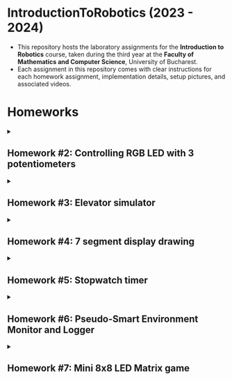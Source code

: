 # IntroductionToRobotics (2023 - 2024)

* This repository hosts the laboratory assignments for the __Introduction to Robotics__ course, taken during the third year at the __Faculty of Mathematics and Computer Science__, University of Bucharest.
* Each assignment in this repository comes with clear instructions for each homework assignment, implementation details, setup pictures, and associated videos.

# Homeworks
<details>
  
<summary><h2>Homework #2: Controlling RGB LED with 3 potentiometers</h2> </summary>

* __Technical Details__: Use a separate potentiometer for controlling each color of the RGB LED: Red, Green, and Blue.  This control must leverage digital electronics.
  * Components:
      * RGB LED (At least 1)
      * Potentiometers (At least 3)
      * Resistors and wires as needed

* __Code__: [_See my code here_](https://github.com/andreeadv/IntroductionToRobotics/blob/main/hmk2_controlling_RGB_with_potentiometers/hmk2_controlling_RGB_with_potentiometers.ino)

* __Associated video of how it works__: [_YouTube video here_](https://youtube.com/shorts/eV0GxsFZj0g?feature=share)

* __Electronic scheme__:

![controlling_RGB_with_potentiometers_hmk#1](https://github.com/andreeadv/IntroductionToRobotics/assets/91892810/79a0a355-0c8b-4573-a4f4-9993281ebd44)

</details>

<details>
  
<summary> <h2>Homework #3: Elevator simulator</h2></summary>

__This assignment involves simulating a 3-floor elevator control system using LEDs, buttons, and a buzzer with Arduino.__

* __Technical Details__: Each of the 3 LEDs should represent one of the 3 floors. The LED corresponding to the current floor should light up. Additionally,
another LED should represent the elevator’s operational state. It should blink when the elevator is moving and remain static when stationary. Implement 3 buttons that represent the call buttons from the 3 floors. When pressed, the elevator should simulate movement towards the floor after a short interval (2-3 seconds).
The buzzer should sound briefly during the following scenarios:
– Elevator arriving at the desired floor (something resembling a ”cling”).  
– Elevator doors closing and movement.
If the elevator is already at the desired floor, pressing the button for that floor should have no effect. Otherwise, after a button press, the elevator should ”wait for the doors to close” and then ”move” to the corresponding floor. If the elevator is in movement, it should either do nothing or it should stack its decision (get to the first
programmed floor, open the doors, wait, close them and then go to the next desired floor).
  * Components:
      * LEDs (At least 4: 3 for the floors and 1 for the elevator’s operational state)
      * Buttons (At least 3 for floor calls)
      * Buzzer (1)
      * Resistors and wires as needed

* __Code__: [_See my code here_](https://github.com/andreeadv/IntroductionToRobotics/blob/main/hmk3_elevator_simulator/hmk3_elevator_simulator.ino)

* __Associated video of how it works__: [_YouTube video here_](https://youtube.com/shorts/-f7SUdCCzrI?si=qBz2WyXPWmIR6kdS)

* __Electronic scheme__:![elevator simulator hmk#2](https://github.com/andreeadv/IntroductionToRobotics/assets/91892810/c5d236fe-11b8-473c-892d-f825cc0abc40)

</details>

<details> 
   <summary><h2>Homework #4: 7 segment display drawing</h2></summary>
  
* __General description__: The joystick should be used to control the position of the segment and ”draw” on the display.  The movement between segments should be natural, meaning they should jump from the current positiononly to neighbors, but without passing through ”walls”.
  * Components:
      * 1  7-segment  display
      * 1  joystick
      * resistors  and  wires  (per logic)

* __Technical Details__: The  initial  position  should  be  on  the  DP.  The  current position always blinks (irrespective of the fact that the segment is on or off).  Use the joystick to move from one position to neighbors. Short pressing the button toggles the segment state  from  ON  to  OFF  or  from  OFF  to  ON.  Long  pressing  the  button resets the entire display by turning all the segments OFF and moving the current position to the decimal point.
    
* __Code__: [_See my code here_](https://github.com/andreeadv/IntroductionToRobotics/blob/main/hmk4_7_segment_display_drawing/hmk4_7_segment_display_drawing.ino)
* __video of how it works__: [_YouTube video here_](https://youtube.com/shorts/J3yzabjXu8U)
* __Electronic scheme__:![hmk4_7_segment_display_drawing](https://github.com/andreeadv/IntroductionToRobotics/assets/91892810/7532369a-50f6-40d1-9de8-a260ad0b418d)



</details>


<details> 
   <summary><h2>Homework #5: Stopwatch timer </h2></summary>
  
* __General description__: The display will indicate "000.0". Initiating the timer is accomplished by pressing the Start button.
While the timer is active, pressing the lap button will store the current timer value in memory (non-persistent). Up to 4 laps can be saved, with the fifth press overriding the first. Resetting the timer has no effect, and pausing the timer stops its progression.
In Pause Mode, the lap flag button becomes inactive. Pressing the reset button in this mode resets the timer to "000.0".
After a reset, the flag buttons can be used to cycle through the saved lap times. Each press of the flag button navigates to the next saved lap. Continuous pressing cycles through the laps continuously. Resetting in this state clears all flags and resets the timer to "000.0".
  * Components:
      * 1 7-segment display
      * 3 buttons
      * resistors and wires (perlogic)
    
* __Code__: [_See my code here_](https://github.com/andreeadv/IntroductionToRobotics/blob/main/hmk5_stopwatch_timer/hmk5_stopwatch_timer.ino)
* __video of how it works__: [_YouTube video here_](https://youtube.com/shorts/WxoeM28Ryb4?feature=share)
* __Electronic scheme__: ![hmk#5_stopwatch_timer](https://github.com/andreeadv/IntroductionToRobotics/assets/91892810/f8ccf736-a16c-4dbf-b1cb-553fd2a6e56a)


</details>


<details> 
   <summary><h2>Homework #6: Pseudo-Smart Environment Monitor and Logger </h2></summary>
  
* __General description__: This Arduino-based project monitors environmental conditions using an Ultrasonic Sensor and an LDR (Light-Dependent Resistor). The system includes an RGB LED for visual alerts and offers various settings accessible through a user-friendly menu structure.
  
  * Components:
      * Arduino Uno Board
      * Ultrasonic Sensor(HC-SR04)
      * Light-Depended Resistor
      * RGB LED
      * Resistors as needed
   
* __Menu structure__:
 
->Sensor Settings<br>
1.1 Sensors Sampling Interval: Set sampling rate (1-10 seconds).<br>
1.2 Ultrasonic Alert Threshold: Define the threshold for ultrasonic sensor alerts.<br>
1.3 LDR Alert Threshold: Set the threshold for LDR sensor alerts.<br>
1.4 Back: Return to the main menu.<br>
->Reset Logger Data<br>
 2.1 Yes<br>
 2.2 No<br>
->System Status<br>
3.1 Current Sensor Readings: Continuously display sensor readings at the set sampling rate.<br>
 3.2 Current Sensor Settings: Display sampling rate and threshold values for all sensors.<br>
 3.3 Display Logged Data: Show the last 10 sensor readings.<br>
 3.4 Back: Return to the main menu.<br>
->RGB LED Control<br>
4.1 Manual Color Control: Set RGB colors manually.<br>
4.2 LED: Toggle Automatic ON/OFF.<br>
4.3 Back: Return to the main menu.<br>
    
* __Code__: [_See my code here_](https://github.com/andreeadv/IntroductionToRobotics/blob/main/hmk6_Pseudo_Smart_Environment_Monitor_and_Logger/hmk6_Pseudo_Smart_Environment_Monitor_and_Logger.ino)
* __video of how it works__: [_YouTube video here_](https://youtu.be/QiVJDpO03bA)
* __Electronic scheme__: ![menu_sensors](https://github.com/andreeadv/IntroductionToRobotics/assets/91892810/70825269-9a07-419d-b5a8-f6c65058105f)


</details>


<details> 
   <summary><h2>Homework #7: Mini 8x8 LED Matrix game </h2></summary>
  
* __General description__: The Matrix Game developed in the context of this assignment is inspired by the classic Bomberman style. This simple yet engaging game is designed for an 8x8 LED matrix. The game features three main elements:
   * __Player__: represented by a blinking LED that moves across the matrix and blinks slowly, its movement is controled with a joystick.
   * __Bombs__: represented by rapidly blinking LEDs, can be placed by the player to distroy walls
   * __Walls__: static elements that do not blink and are generated randomly at the start of the game

* __Game Objective__: Navigate the player through the matrix, strategically placing bombs to destroy walls. 
  
* Components:
      * Arduino Uno Board
      * Joystick
      * 8x8 LED Matrix
      * MAX7219
      * Resistors and capacitors as needed
      * Breadboard and connecting wires
    
* __Code__: [_See my code here_](https://github.com/andreeadv/IntroductionToRobotics/blob/main/hmk7_mini_8x8_LED_matrix_game/hmk7_mini_8x8_LED_matrix_game.ino)
* __video of how it works__: [_YouTube video here_](https://youtu.be/i8Of2FZtmrk)
* __Electronic scheme__: ![hmk7_mini_8x8_LED_matrix_game](https://github.com/andreeadv/IntroductionToRobotics/assets/91892810/e3eec8e4-a3a9-4b9f-80af-2929bb79566c)







</details>


